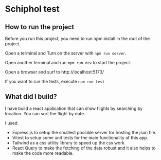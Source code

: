 # Schiphol test

## How to run the project

Before you run this project, you need to run npm install in the root of the project.

Open a terminal and Turn on the server with `npm run server`.

Open another terminal and run `npm run dev` to start the project.

Open a browser and surf to http://localhost:5173/

If you want to run the tests, execute `npm run test`

## What did I build?

I have build a react application that can show flights by searching by location. You can sort the flight by date.

I used:

- Express.js to setup the smallest possible server for hosting the json file.
- Vitest to setup some unit tests for the main functionality of this app.
- Tailwind as a css utility library to speed up the css work.
- React Query to make the fetching of the data robust and it also helps to make the code more readable.
